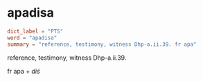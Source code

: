 # apadisa

``` toml
dict_label = "PTS"
word = "apadisa"
summary = "reference, testimony, witness Dhp-a.ii.39. fr apa"
```

reference, testimony, witness Dhp\-a.ii.39.

fr apa \+ *diś*

